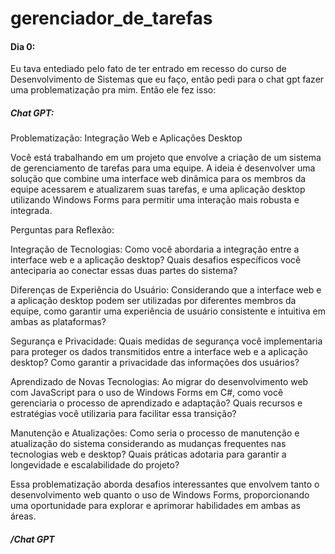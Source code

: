 # gerenciador_de_tarefas
<h4>Dia 0:</h4>
<p>Eu tava entediado pelo fato de ter entrado em recesso do curso de Desenvolvimento de Sistemas que eu faço, então pedi para o chat gpt fazer uma problematização pra mim. Então ele fez isso:</p>
<h5>Chat GPT:</h5>
Problematização: Integração Web e Aplicações Desktop

Você está trabalhando em um projeto que envolve a criação de um sistema de gerenciamento de tarefas para uma equipe. A ideia é desenvolver uma solução que combine uma interface web dinâmica para os membros da equipe acessarem e atualizarem suas tarefas, e uma aplicação desktop utilizando Windows Forms para permitir uma interação mais robusta e integrada.

Perguntas para Reflexão:

Integração de Tecnologias: Como você abordaria a integração entre a interface web e a aplicação desktop? Quais desafios específicos você anteciparia ao conectar essas duas partes do sistema?

Diferenças de Experiência do Usuário: Considerando que a interface web e a aplicação desktop podem ser utilizadas por diferentes membros da equipe, como garantir uma experiência de usuário consistente e intuitiva em ambas as plataformas?

Segurança e Privacidade: Quais medidas de segurança você implementaria para proteger os dados transmitidos entre a interface web e a aplicação desktop? Como garantir a privacidade das informações dos usuários?

Aprendizado de Novas Tecnologias: Ao migrar do desenvolvimento web com JavaScript para o uso de Windows Forms em C#, como você gerenciaria o processo de aprendizado e adaptação? Quais recursos e estratégias você utilizaria para facilitar essa transição?

Manutenção e Atualizações: Como seria o processo de manutenção e atualização do sistema considerando as mudanças frequentes nas tecnologias web e desktop? Quais práticas adotaria para garantir a longevidade e escalabilidade do projeto?

Essa problematização aborda desafios interessantes que envolvem tanto o desenvolvimento web quanto o uso de Windows Forms, proporcionando uma oportunidade para explorar e aprimorar habilidades em ambas as áreas.
<h5>/Chat GPT</h5>

